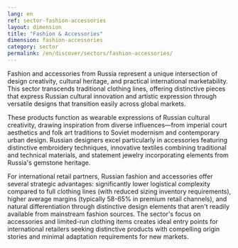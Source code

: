 ```yaml
---
lang: en
ref: sector-fashion-accessories
layout: dimension
title: "Fashion & Accessories"
dimension: fashion-accessories
category: sector
permalink: /en/discover/sectors/fashion-accessories/
---
```


Fashion and accessories from Russia represent a unique intersection of design creativity, cultural heritage, and practical international marketability. This sector transcends traditional clothing lines, offering distinctive pieces that express Russian cultural innovation and artistic expression through versatile designs that transition easily across global markets.

These products function as wearable expressions of Russian cultural creativity, drawing inspiration from diverse influences—from imperial court aesthetics and folk art traditions to Soviet modernism and contemporary urban design. Russian designers excel particularly in accessories featuring distinctive embroidery techniques, innovative textiles combining traditional and technical materials, and statement jewelry incorporating elements from Russia's gemstone heritage.

For international retail partners, Russian fashion and accessories offer several strategic advantages: significantly lower logistical complexity compared to full clothing lines (with reduced sizing inventory requirements), higher average margins (typically 58-65% in premium retail channels), and natural differentiation through distinctive design elements that aren't readily available from mainstream fashion sources. The sector's focus on accessories and limited-run clothing items creates ideal entry points for international retailers seeking distinctive products with compelling origin stories and minimal adaptation requirements for new markets.

